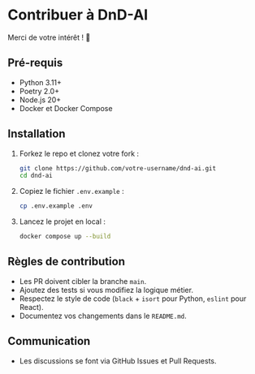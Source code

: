 
# Contribuer à DnD-AI

Merci de votre intérêt ! 🚀

## Pré-requis
- Python 3.11+
- Poetry 2.0+
- Node.js 20+
- Docker et Docker Compose

## Installation

1. Forkez le repo et clonez votre fork :
   ```bash
   git clone https://github.com/votre-username/dnd-ai.git
   cd dnd-ai
    ````

2. Copiez le fichier `.env.example` :

   ```bash
   cp .env.example .env
   ```

3. Lancez le projet en local :

   ```bash
   docker compose up --build
   ```

## Règles de contribution

* Les PR doivent cibler la branche `main`.
* Ajoutez des tests si vous modifiez la logique métier.
* Respectez le style de code (`black` + `isort` pour Python, `eslint` pour React).
* Documentez vos changements dans le `README.md`.

## Communication

* Les discussions se font via GitHub Issues et Pull Requests.
